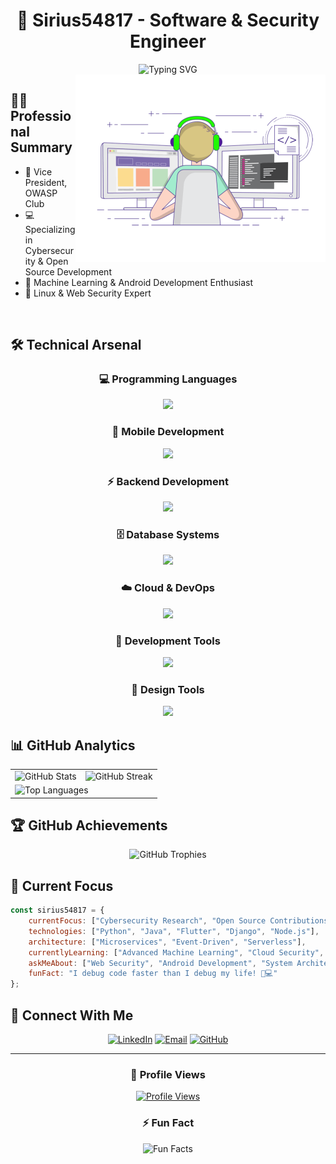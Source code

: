 <div align="center">
  
# 🚀 Sirius54817 - Software & Security Engineer

<img src="https://readme-typing-svg.herokuapp.com?font=Fira+Code&pause=1000&color=00D4FF&center=true&vCenter=true&width=500&lines=Vice+President%2C+OWASP+Club;Cybersecurity+%26+Open+Source+Expert;Machine+Learning+Enthusiast;Android+Development+Specialist;Linux+%26+Web+Security+Expert" alt="Typing SVG" />

</div>

<img align="right" alt="Coding" width="400" src="https://raw.githubusercontent.com/devSouvik/devSouvik/master/gif3.gif">

## 👨‍💻 Professional Summary
- 🔐 Vice President, OWASP Club
- 💻 Specializing in Cybersecurity & Open Source Development
- 🤖 Machine Learning & Android Development Enthusiast
- 🐧 Linux & Web Security Expert

<br clear="both">

## 🛠️ Technical Arsenal

<div align="center">

### 💻 Programming Languages
<img src="https://skillicons.dev/icons?i=python,java,javascript,dart,c,bash,html,markdown&theme=dark" />

### 📱 Mobile Development  
<img src="https://skillicons.dev/icons?i=android,flutter,androidstudio&theme=dark" />

### ⚡ Backend Development
<img src="https://skillicons.dev/icons?i=nodejs,express,django,fastapi&theme=dark" />

### 🗄️ Database Systems
<img src="https://skillicons.dev/icons?i=mongodb,sqlite,postgresql,mysql&theme=dark" />

### ☁️ Cloud & DevOps
<img src="https://skillicons.dev/icons?i=gcp,azure,heroku,docker&theme=dark" />

### 🔧 Development Tools
<img src="https://skillicons.dev/icons?i=docker,git,github,vscode,vim&theme=dark" />

### 🎨 Design Tools
<img src="https://skillicons.dev/icons?i=figma,photoshop&theme=dark" />

</div>

## 📊 GitHub Analytics

<div align="center">

<table>
  <tr>
    <td>
      <img src="https://github-readme-stats.vercel.app/api?username=sirius54817&theme=tokyonight&hide_border=true&include_all_commits=true&count_private=true" alt="GitHub Stats" />
    </td>
    <td>
      <img src="https://github-readme-streak-stats.herokuapp.com/?user=sirius54817&theme=tokyonight&hide_border=true" alt="GitHub Streak" />
    </td>
  </tr>
  <tr>
    <td colspan="2">
      <img src="https://github-readme-stats.vercel.app/api/top-langs/?username=sirius54817&theme=tokyonight&hide_border=true&include_all_commits=true&count_private=true&layout=compact" alt="Top Languages" />
    </td>
  </tr>
</table>

</div>

## 🏆 GitHub Achievements

<div align="center">
  <img src="https://github-profile-trophy.vercel.app/?username=sirius54817&theme=tokyonight&no-frame=true&no-bg=false&margin-w=4" alt="GitHub Trophies" />
</div>

## 🎯 Current Focus

```javascript
const sirius54817 = {
    currentFocus: ["Cybersecurity Research", "Open Source Contributions"],
    technologies: ["Python", "Java", "Flutter", "Django", "Node.js"],
    architecture: ["Microservices", "Event-Driven", "Serverless"],
    currentlyLearning: ["Advanced Machine Learning", "Cloud Security", "DevSecOps"],
    askMeAbout: ["Web Security", "Android Development", "System Architecture"],
    funFact: "I debug code faster than I debug my life! 🐛💻"
};
```

## 🤝 Connect With Me

<div align="center">

[![LinkedIn](https://img.shields.io/badge/LinkedIn-%230077B5.svg?style=for-the-badge&logo=linkedin&logoColor=white)](https://www.linkedin.com/in/sirius-ar/)
[![Email](https://img.shields.io/badge/Email-D14836?style=for-the-badge&logo=gmail&logoColor=white)](mailto:nsai54817@gmail.com)
[![GitHub](https://img.shields.io/badge/GitHub-100000?style=for-the-badge&logo=github&logoColor=white)](https://github.com/sirius54817)

</div>

---

<div align="center">
  
### 👀 Profile Views
[![Profile Views](https://visitcount.itsvg.in/api?id=sirius54817&icon=6&color=6)](https://visitcount.itsvg.in)

### ⚡ Fun Fact
<img src="https://readme-typing-svg.herokuapp.com?font=Fira+Code&pause=1000&color=F7931E&center=true&vCenter=true&width=600&lines=When+I'm+not+coding%2C+I'm+probably+thinking+about+coding!;Coffee+%2B+Code+%3D+Perfect+Day!;Turning+caffeine+into+secure+applications!" alt="Fun Facts" />

</div>
